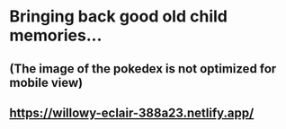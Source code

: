 # Bringing back good old child memories...
## (The image of the pokedex is not optimized for mobile view)
## https://willowy-eclair-388a23.netlify.app/
